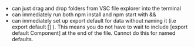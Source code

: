 -   can just drag and drop folders from VSC file explorer into the terminal
-   can immediately run both npm install and npm start with &&
-   can immediately set up export default for data without naming it (i.e export default [] ). This means you do not have to wait to include [export default Component] at the end of the file. Cannot do this for named defaults.

